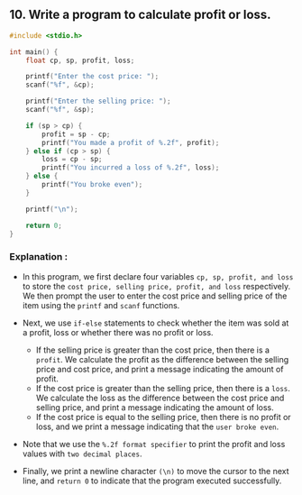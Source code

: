 ## 10. Write a program to calculate profit or loss.
```c
#include <stdio.h>

int main() {
    float cp, sp, profit, loss;

    printf("Enter the cost price: ");
    scanf("%f", &cp);

    printf("Enter the selling price: ");
    scanf("%f", &sp);

    if (sp > cp) {
        profit = sp - cp;
        printf("You made a profit of %.2f", profit);
    } else if (cp > sp) {
        loss = cp - sp;
        printf("You incurred a loss of %.2f", loss);
    } else {
        printf("You broke even");
    }

    printf("\n");

    return 0;
}

``` 
### Explanation :
- In this program, we first declare four variables `cp, sp, profit, and loss` to store the `cost price, selling price, profit, and loss` respectively. We then prompt the user to enter the cost price and selling price of the item using the `printf` and `scanf` functions.

- Next, we use `if-else` statements to check whether the item was sold at a profit, loss or whether there was no profit or loss.
    - If the selling price is greater than the cost price, then there is a `profit`. We calculate the profit as the difference between the selling price and cost price, and print a message indicating the amount of profit.
    - If the cost price is greater than the selling price, then there is a `loss`. We calculate the loss as the difference between the cost price and selling price, and print a message indicating the amount of loss.
    - If the cost price is equal to the selling price, then there is no profit or loss, and we print a message indicating that the `user broke even`.

- Note that we use the `%.2f format specifier` to print the profit and loss values with `two decimal places`.

- Finally, we print a newline character `(\n)` to move the cursor to the next line, and `return 0` to indicate that the program executed successfully.